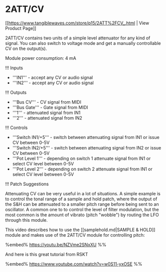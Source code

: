 # 2ATT/CV
[[https://www.tangiblewaves.com/store/p15/2ATT%2FCV_.html | View Product Page]]

2ATT/CV contains two units of a simple level attenuator for any kind of signal. You can also switch to voltage mode and get a manually controllable CV on the output(s).

Module power consumption: 4 mA

!!! Inputs
* '''IN1''' - accept any CV or audio signal
* '''IN2''' - accept any CV or audio signal

!!! Outputs
* '''Bus CV''' - CV signal from MIDI
* '''Bus Gate''' - Gate signal from MIDI
* '''1''' - attenuated signal from IN1
* '''2''' - attenuated signal from IN2

!!! Controls
* '''Switch IN1/+5''' - switch between attenuating signal from IN1 or issue CV between 0-5V
* '''Switch IN2/+5''' - switch between attenuating signal from IN2 or issue CV between 0-5V
* '''Pot Level 1''' - depending on switch 1 attenuate signal from IN1 or select CV level between 0-5V
* '''Pot Level 2''' - depending on switch 2 attenuate signal from IN1 or select CV level between 0-5V

!!! Patch Suggestions

Attenuating CV can be very useful in a lot of situations. A simple example is to control the tonal range of a sample and hold patch, where the output of the S&H can be attenuated to a smaller pitch range before being sent to an oscillator. A common one to to control the level of filter modulation, but the most common is the amount of vibrato (pitch "wobble") by routing the LFO through this module.

This video describes how to use the [[samplehold.md|SAMPLE & HOLD]] module and makes use of the 2ATT/CV module for controlling pitch: 

%embed% https://youtu.be/NZVme2SNxXU %%

And here is this great tutorial from RSKT

%embed% https://www.youtube.com/watch?v=w0S11-yxOSE %%
